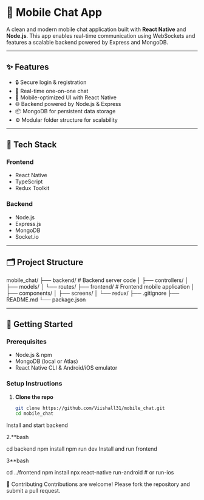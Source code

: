 # 📱 Mobile Chat App

A clean and modern mobile chat application built with **React Native** and **Node.js**. This app enables real-time communication using WebSockets and features a scalable backend powered by Express and MongoDB.

---

## ✨ Features

- 🔒 Secure login & registration
- 💬 Real-time one-on-one chat
- 📱 Mobile-optimized UI with React Native
- 🌐 Backend powered by Node.js & Express
- 📦 MongoDB for persistent data storage
- ⚙️ Modular folder structure for scalability

---

## 🧰 Tech Stack

### Frontend
- React Native
- TypeScript
- Redux Toolkit

### Backend
- Node.js
- Express.js
- MongoDB
- Socket.io

---

## 🗂️ Project Structure


mobile_chat/
├── backend/       # Backend server code
│   ├── controllers/
│   ├── models/
│   └── routes/
├── frontend/      # Frontend mobile application
│   ├── components/
│   ├── screens/
│   └── redux/
├── .gitignore
├── README.md
└── package.json

---

## 🚀 Getting Started

### Prerequisites

- Node.js & npm
- MongoDB (local or Atlas)
- React Native CLI & Android/iOS emulator

### Setup Instructions

1. **Clone the repo**
   ```bash
   git clone https://github.com/Viishall31/mobile_chat.git
   cd mobile_chat
Install and start backend

2.**bash

cd backend
npm install
npm run dev
Install and run frontend

3**bash

cd ../frontend
npm install
npx react-native run-android # or run-ios



🤝 Contributing
Contributions are welcome! Please fork the repository and submit a pull request.

